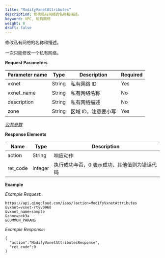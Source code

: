 ```yaml
---
title: "ModifyVxnetAttributes"
description: 修改私有网络的名称和描述。
keyword: VPC, 私有网络
weight: 8
draft: false
---
```


修改私有网络的名称和描述。

一次只能修改一个私有网络。

**Request Parameters**

| Parameter name | Type | Description | Required |
| --- | --- | --- | --- |
| vxnet | String | 私有网络 ID | Yes |
| vxnet_name | String | 私有网络名称 | No |
| description | String | 私有网络描述 | No |
| zone | String | 区域 ID，注意要小写 | Yes |

[_公共参数_](../../get_api/parameters/)

**Response Elements**

| Name | Type | Description |
| --- | --- | --- |
| action | String | 响应动作 |
| ret_code | Integer | 执行成功与否，0 表示成功，其他值则为错误代码 |

**Example**

_Example Request_:

```
https://api.qingcloud.com/iaas/?action=ModifyVxnetAttributes
&vxnet=vxnet-rtyv0968
&vxnet_name=sample
&zone=pek3a
&COMMON_PARAMS
```

_Example Response_:

```
{
  "action":"ModifyVxnetAttributesResponse",
  "ret_code":0
}
```
